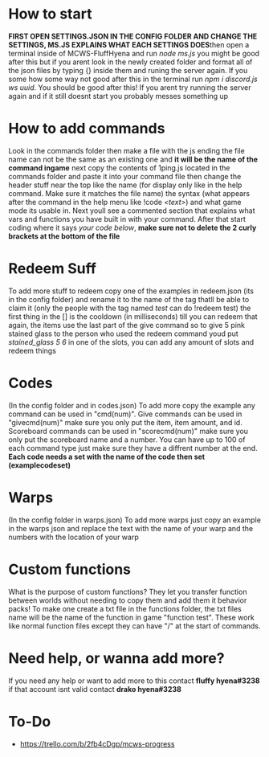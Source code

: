 # How to start
**FIRST OPEN SETTINGS.JSON IN THE CONFIG FOLDER AND CHANGE THE SETTINGS, MS.JS EXPLAINS WHAT EACH SETTINGS DOES**then open a terminal inside of MCWS-FluffHyena and run *node ms.js* you might be good after this but if you arent look in the newly created folder and format all of the json files by typing {} inside them and runing the server again. If you some how some way not good after this in the terminal run *npm i discord.js ws uuid*. You should be good after this! If you arent try running the server again and if it still doesnt start you probably messes something up

# How to add commands
Look in the commands folder then make a file with the js ending the file name can not be the same as an existing one and **it will be the name of the command ingame** next copy the contents of 1ping.js located in the commands folder and paste it into your command file then change the header stuff near the top like the name (for display only like in the help command. Make sure it matches the file name) the syntax (what appears after the command in the help menu like !code *\<text>*) and what game mode its usable in. Next youll see a commented section that explains what vars and functions you have built in with your command. After that start coding where it says *your code below*, **make sure not to delete the 2 curly brackets at the bottom of the file**

# Redeem Suff
To add more stuff to redeem copy one of the examples in redeem.json (its in the config folder) and rename it to the name of the tag thatll be able to claim it (only the people with the tag named *test* can do !redeem test) the first thing in the [] is the cooldown (in milliseconds) till you can redeem that again, the items use the last part of the give command so to give 5 pink stained glass to the person who used the redeem command youd put *stained_glass 5 6* in one of the slots, you can add any amount of slots and redeem things

# Codes
(In the config folder and in codes.json) To add more copy the example any command can be used in "cmd(num)". Give commands can be used in "givecmd(num)" make sure you only put the item, 
item amount, and id. Scoreboard commands can be used in "scorecmd(num)" make sure you only put the scoreboard name and a number.
You can have up to 100 of each command type just make sure they have a diffrent number at the end. **Each code needs a set with the name of the code then set 
(examplecodeset)** 

# Warps
(In the config folder in warps.json) To add more warps just copy an example in the warps json and replace the text with the name of your warp and the numbers with the location of your warp

# Custom functions
What is the purpose of custom functions? They let you transfer function between worlds without needing to copy them and add them it behavior packs! To make one create a txt file in the functions folder, the txt files name will be the name of the function in game "function test". These work like normal function files except they can have "/" at the start of commands.

# Need help, or wanna add more?
If you need any help or want to add more to this contact **fluffy hyena#3238** if that account isnt valid contact **drako hyena#3238**

# To-Do
- https://trello.com/b/2fb4cDgp/mcws-progress
